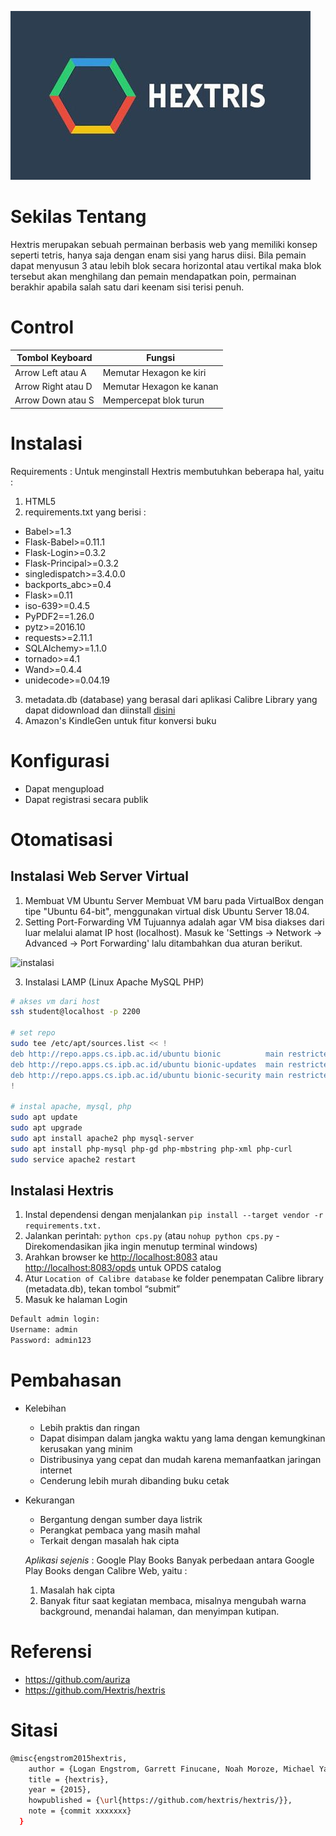 ![Hextris](Hextris.jpg)

# Sekilas Tentang
Hextris merupakan sebuah permainan berbasis web yang memiliki konsep seperti tetris, hanya saja dengan enam sisi yang harus diisi. Bila pemain dapat menyusun 3 atau lebih blok secara horizontal atau vertikal maka blok tersebut akan menghilang dan pemain mendapatkan poin, permainan berakhir apabila salah satu dari keenam sisi terisi penuh.

# Control
| Tombol Keyboard | Fungsi |
| ----- | ----- |
| Arrow Left atau A | Memutar Hexagon ke kiri |
| Arrow Right atau D | Memutar Hexagon ke kanan |
| Arrow Down atau S | Mempercepat blok turun |


# Instalasi
  Requirements : 
  Untuk menginstall Hextris membutuhkan beberapa hal, yaitu :
  1. HTML5
  2. requirements.txt yang berisi :
  - Babel>=1.3
  - Flask-Babel>=0.11.1
  - Flask-Login>=0.3.2
  - Flask-Principal>=0.3.2
  - singledispatch>=3.4.0.0
  - backports_abc>=0.4
  - Flask>=0.11
  - iso-639>=0.4.5
  - PyPDF2==1.26.0
  - pytz>=2016.10
  - requests>=2.11.1
  - SQLAlchemy>=1.1.0
  - tornado>=4.1
  - Wand>=0.4.4
  - unidecode>=0.04.19
  3. metadata.db (database) yang berasal dari aplikasi Calibre Library yang dapat didownload dan diinstall [disini](https://calibre-ebook.com/download)
  4. Amazon's KindleGen untuk fitur konversi buku
    
# Konfigurasi
  - Dapat mengupload 
  - Dapat registrasi secara publik
  
# Otomatisasi

## Instalasi Web Server Virtual
1. Membuat VM Ubuntu Server
Membuat VM baru pada VirtualBox dengan tipe "Ubuntu 64-bit", menggunakan virtual disk Ubuntu Server 18.04.
2. Setting Port-Forwarding VM
Tujuannya adalah agar VM bisa diakses dari luar melalui alamat IP host (localhost). Masuk ke 'Settings -> Network -> Advanced -> Port Forwarding' lalu ditambahkan dua aturan berikut.

  ![instalasi](pict/1.png)

3. Instalasi LAMP (Linux Apache MySQL PHP)
  ```bash
# akses vm dari host
ssh student@localhost -p 2200

# set repo
sudo tee /etc/apt/sources.list << !
deb http://repo.apps.cs.ipb.ac.id/ubuntu bionic          main restricted universe multiverse
deb http://repo.apps.cs.ipb.ac.id/ubuntu bionic-updates  main restricted universe multiverse
deb http://repo.apps.cs.ipb.ac.id/ubuntu bionic-security main restricted universe multiverse
!

# instal apache, mysql, php
sudo apt update
sudo apt upgrade
sudo apt install apache2 php mysql-server
sudo apt install php-mysql php-gd php-mbstring php-xml php-curl
sudo service apache2 restart
  ```


## Instalasi Hextris
1. Instal dependensi dengan menjalankan `pip install --target vendor -r requirements.txt.`
2. Jalankan perintah: `python cps.py` (atau `nohup python cps.py` - Direkomendasikan jika ingin menutup terminal windows)
3. Arahkan browser ke <http://localhost:8083> atau <http://localhost:8083/opds> untuk OPDS catalog
4. Atur `Location of Calibre database` ke folder penempatan Calibre library (metadata.db), tekan tombol “submit”
5. Masuk ke halaman Login
```bash
Default admin login:
Username: admin
Password: admin123
```

    
# Pembahasan

- Kelebihan
  - Lebih praktis dan ringan
  - Dapat disimpan dalam jangka waktu yang lama dengan kemungkinan kerusakan yang minim
  - Distribusinya yang cepat dan mudah karena memanfaatkan jaringan internet
  - Cenderung lebih murah dibanding buku cetak
  
- Kekurangan
  - Bergantung dengan sumber daya listrik
  - Perangkat pembaca yang masih mahal
  - Terkait dengan masalah hak cipta
  
  *Aplikasi sejenis* : Google Play Books
  Banyak perbedaan antara Google Play Books dengan Calibre Web, yaitu :
  1. Masalah hak cipta
  2. Banyak fitur saat kegiatan membaca, misalnya mengubah warna background, menandai halaman, dan menyimpan kutipan.
  
 # Referensi
- <https://github.com/auriza>
- <https://github.com/Hextris/hextris>

# Sitasi
```bash
@misc{engstrom2015hextris,
    author = {Logan Engstrom, Garrett Finucane, Noah Moroze, Michael Yang},
    title = {hextris},
    year = {2015},
    howpublished = {\url{https://github.com/hextris/hextris/}},
    note = {commit xxxxxxx}
  }
```
